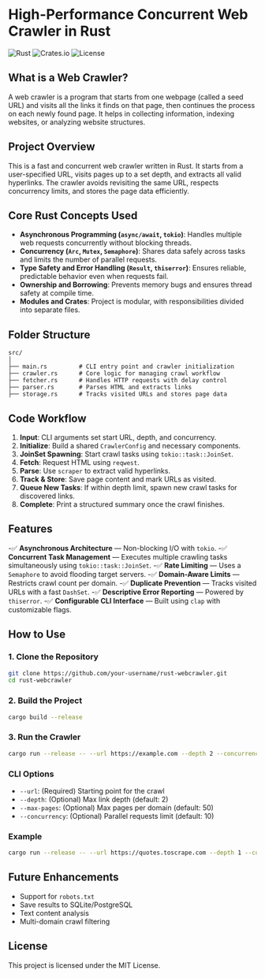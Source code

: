 
# High-Performance Concurrent Web Crawler in Rust

![Rust](https://img.shields.io/badge/rust-1.78.0-orange.svg)
![Crates.io](https://img.shields.io/badge/crates-tokio,_reqwest,_clap-blue.svg)
![License](https://img.shields.io/badge/license-MIT-green.svg)

## What is a Web Crawler?

A web crawler is a program that starts from one webpage (called a seed URL) and visits all the links it finds on that page, then continues the process on each newly found page. It helps in collecting information, indexing websites, or analyzing website structures.

## Project Overview

This is a fast and concurrent web crawler written in Rust. It starts from a user-specified URL, visits pages up to a set depth, and extracts all valid hyperlinks. The crawler avoids revisiting the same URL, respects concurrency limits, and stores the page data efficiently.

## Core Rust Concepts Used

- **Asynchronous Programming (`async/await`, `tokio`)**: Handles multiple web requests concurrently without blocking threads.
- **Concurrency (`Arc`, `Mutex`, `Semaphore`)**: Shares data safely across tasks and limits the number of parallel requests.
- **Type Safety and Error Handling (`Result`, `thiserror`)**: Ensures reliable, predictable behavior even when requests fail.
- **Ownership and Borrowing**: Prevents memory bugs and ensures thread safety at compile time.
- **Modules and Crates**: Project is modular, with responsibilities divided into separate files.

## Folder Structure

```
src/
│
├── main.rs         # CLI entry point and crawler initialization
├── crawler.rs      # Core logic for managing crawl workflow
├── fetcher.rs      # Handles HTTP requests with delay control
├── parser.rs       # Parses HTML and extracts links
├── storage.rs      # Tracks visited URLs and stores page data
```

## Code Workflow

1. **Input**: CLI arguments set start URL, depth, and concurrency.
2. **Initialize**: Build a shared `CrawlerConfig` and necessary components.
3. **JoinSet Spawning**: Start crawl tasks using `tokio::task::JoinSet`.
4. **Fetch**: Request HTML using `reqwest`.
5. **Parse**: Use `scraper` to extract valid hyperlinks.
6. **Track & Store**: Save page content and mark URLs as visited.
7. **Queue New Tasks**: If within depth limit, spawn new crawl tasks for discovered links.
8. **Complete**: Print a structured summary once the crawl finishes.

## Features

-✅ **Asynchronous Architecture** — Non-blocking I/O with `tokio`.
-✅ **Concurrent Task Management** — Executes multiple crawling tasks simultaneously using `tokio::task::JoinSet`.
-✅ **Rate Limiting** — Uses a `Semaphore` to avoid flooding target servers.
-✅ **Domain-Aware Limits** — Restricts crawl count per domain.
-✅ **Duplicate Prevention** — Tracks visited URLs with a fast `DashSet`.
-✅ **Descriptive Error Reporting** — Powered by `thiserror`.
-✅ **Configurable CLI Interface** — Built using `clap` with customizable flags.

## How to Use

### 1. Clone the Repository

```bash
git clone https://github.com/your-username/rust-webcrawler.git
cd rust-webcrawler
```

### 2. Build the Project

```bash
cargo build --release
```

### 3. Run the Crawler

```bash
cargo run --release -- --url https://example.com --depth 2 --concurrency 20
```

### CLI Options

- `--url`: (Required) Starting point for the crawl
- `--depth`: (Optional) Max link depth (default: 2)
- `--max-pages`: (Optional) Max pages per domain (default: 50)
- `--concurrency`: (Optional) Parallel requests limit (default: 10)

### Example

```bash
cargo run --release -- --url https://quotes.toscrape.com --depth 1 --concurrency 10
```

## Future Enhancements

- Support for `robots.txt`
- Save results to SQLite/PostgreSQL
- Text content analysis
- Multi-domain crawl filtering

## License

This project is licensed under the MIT License.

